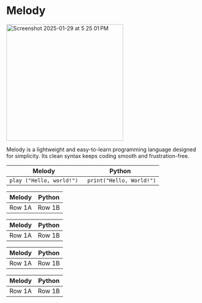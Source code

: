 # Melody
<img width="306" alt="Screenshot 2025-01-29 at 5 25 01 PM" src="https://github.com/user-attachments/assets/ec711ff0-3ed8-4bac-9625-8613e5c0d49d" />

Melody is a lightweight and easy-to-learn programming language designed for simplicity. Its clean syntax keeps coding smooth and frustration-free.

| Melody   | Python |
|----------|----------|
| ``` play ("Hello, world!") ```  | ``` print("Hello, World!")```   |


| Melody   | Python |
|----------|----------|
| Row 1A   | Row 1B   |

| Melody   | Python |
|----------|----------|
| Row 1A   | Row 1B   |

| Melody   | Python |
|----------|----------|
| Row 1A   | Row 1B   |

| Melody   | Python |
|----------|----------|
| Row 1A   | Row 1B   |
